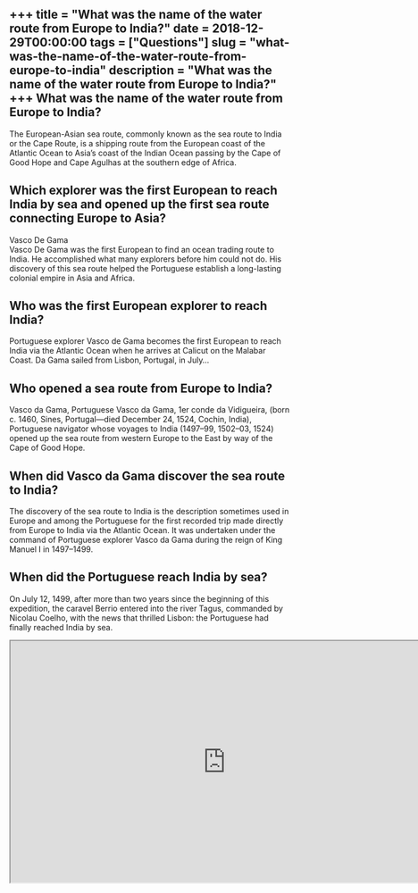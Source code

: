 +++
title = "What was the name of the water route from Europe to India?"
date = 2018-12-29T00:00:00
tags = ["Questions"]
slug = "what-was-the-name-of-the-water-route-from-europe-to-india"
description = "What was the name of the water route from Europe to India?"
+++
What was the name of the water route from Europe to India?
----------------------------------------------------------

The European-Asian sea route, commonly known as the sea route to India or the Cape Route, is a shipping route from the European coast of the Atlantic Ocean to Asia’s coast of the Indian Ocean passing by the Cape of Good Hope and Cape Agulhas at the southern edge of Africa.

Which explorer was the first European to reach India by sea and opened up the first sea route connecting Europe to Asia?
------------------------------------------------------------------------------------------------------------------------

Vasco De Gama  
Vasco De Gama was the first European to find an ocean trading route to India. He accomplished what many explorers before him could not do. His discovery of this sea route helped the Portuguese establish a long-lasting colonial empire in Asia and Africa.

Who was the first European explorer to reach India?
---------------------------------------------------

Portuguese explorer Vasco de Gama becomes the first European to reach India via the Atlantic Ocean when he arrives at Calicut on the Malabar Coast. Da Gama sailed from Lisbon, Portugal, in July…

Who opened a sea route from Europe to India?
--------------------------------------------

Vasco da Gama, Portuguese Vasco da Gama, 1er conde da Vidigueira, (born c. 1460, Sines, Portugal—died December 24, 1524, Cochin, India), Portuguese navigator whose voyages to India (1497–99, 1502–03, 1524) opened up the sea route from western Europe to the East by way of the Cape of Good Hope.

When did Vasco da Gama discover the sea route to India?
-------------------------------------------------------

The discovery of the sea route to India is the description sometimes used in Europe and among the Portuguese for the first recorded trip made directly from Europe to India via the Atlantic Ocean. It was undertaken under the command of Portuguese explorer Vasco da Gama during the reign of King Manuel I in 1497–1499.

When did the Portuguese reach India by sea?
-------------------------------------------

On July 12, 1499, after more than two years since the beginning of this expedition, the caravel Berrio entered into the river Tagus, commanded by Nicolau Coelho, with the news that thrilled Lisbon: the Portuguese had finally reached India by sea.

<iframe allow="accelerometer; autoplay; clipboard-write; encrypted-media; gyroscope; picture-in-picture" allowfullscreen="" class="__youtube_prefs__  epyt-is-override  no-lazyload" data-no-lazy="1" data-origheight="433" data-origwidth="770" data-skipgform_ajax_framebjll="" height="433" id="_ytid_10483" loading="lazy" src="https://www.youtube.com/embed/Gd-S5V6Zqhg?enablejsapi=1&autoplay=0&cc_load_policy=0&cc_lang_pref=&iv_load_policy=1&loop=0&modestbranding=0&rel=1&fs=1&playsinline=0&autohide=2&theme=dark&color=red&controls=1&" title="YouTube player" width="770"></iframe>